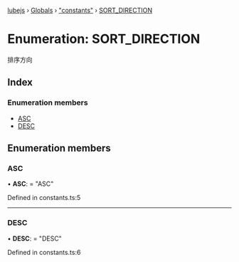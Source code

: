 [lubejs](../README.md) › [Globals](../globals.md) › ["constants"](../modules/_constants_.md) › [SORT_DIRECTION](_constants_.sort_direction.md)

# Enumeration: SORT_DIRECTION

排序方向

## Index

### Enumeration members

* [ASC](_constants_.sort_direction.md#asc)
* [DESC](_constants_.sort_direction.md#desc)

## Enumeration members

###  ASC

• **ASC**: = "ASC"

Defined in constants.ts:5

___

###  DESC

• **DESC**: = "DESC"

Defined in constants.ts:6
